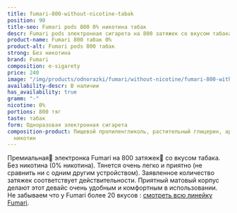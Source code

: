 ```yaml
---
title: fumari-800-without-nicotine-tabak
position: 90
title-seo: Fumari pods 800 0% никотина табак
descr: Fumari pods электронная сигарета на 800 затяжек со вкусом табака. Без никотина.
product-name: Fumari 800 табак 0%
product-alt: Fumari pods 800 табак
strong: Без никотина
brand: Fumari
composition: e-sigarety
price: 240
image: "/img/products/odnorazki/fumari/without-nicotine/fumari-800-without-nicotine-tabak.png"
availability-descr: В наличии
has_availability: true
gramm: "-"
nicotine: 0%
portions: 800 тяг
taste: табак
form: Одноразовая электронная сигарета
composition-product: Пищевой пропиленгликоль, растительный глицерин, ароматизатор,
  никотин
---
```


Премиальная🥇 электронка Fumari на 800 затяжек💨 со вкусом табака. Без никотина (0% никотина). Тянется очень легко и приятно (не сравнить ни с одним другим устройством). Заявленное количество затяжек соответствует действительности. Приятный матовый корпус делают этот девайс очень удобным и комфортным в использовании.<br>
Не забываем что у Fumari более 20 вкусов : [смотреть всю линейку Fumari](/fumari).
